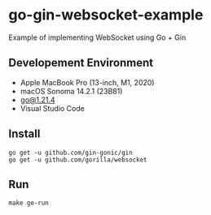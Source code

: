# go-gin-websocket-example

Example of implementing WebSocket using Go + Gin

## Developement Environment

* Apple MacBook Pro (13-inch, M1, 2020)
* macOS Sonoma 14.2.1 (23B81)
* go@1.21.4
* Visual Studio Code

## Install

```shell
go get -u github.com/gin-gonic/gin
go get -u github.com/gorilla/websocket
```

## Run

```shell
make go-run
```
